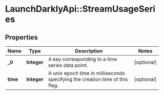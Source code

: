 # LaunchDarklyApi::StreamUsageSeries

## Properties
Name | Type | Description | Notes
------------ | ------------- | ------------- | -------------
**_0** | **Integer** | A key corresponding to a time series data point. | [optional] 
**time** | **Integer** | A unix epoch time in milliseconds specifying the creation time of this flag. | [optional] 


